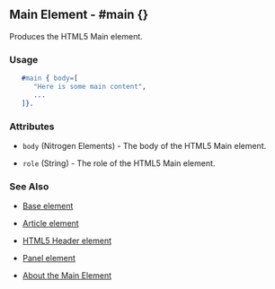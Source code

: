 

## Main Element - #main {}

  Produces the HTML5 Main element.

### Usage

```erlang
   #main { body=[
      "Here is some main content",
      ...
   ]}.

```

### Attributes

   * `body` (Nitrogen Elements) - The body of the HTML5 Main element.

   * `role` (String) - The role of the HTML5 Main element.

### See Also

 *  [Base element](./element_base.md)

 *  [Article element](article.md)

 *  [HTML5 Header element](html5_header.md)

 *  [Panel element](panel.md)

 *  [About the Main Element](http://html5doctor.com/the-main-element/)
